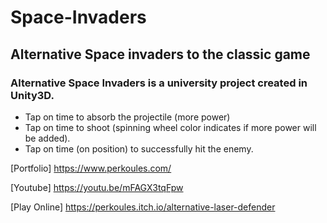 # Space-Invaders
## Alternative Space invaders to the classic game


### Alternative Space Invaders is a university project created in Unity3D. 

* Tap on time to absorb the projectile (more power)
* Tap on time to shoot (spinning wheel color indicates if more power will be added).
* Tap on time (on position) to successfully hit the enemy.



[Portfolio] https://www.perkoules.com/

[Youtube] https://youtu.be/mFAGX3tqFpw

[Play Online] https://perkoules.itch.io/alternative-laser-defender
